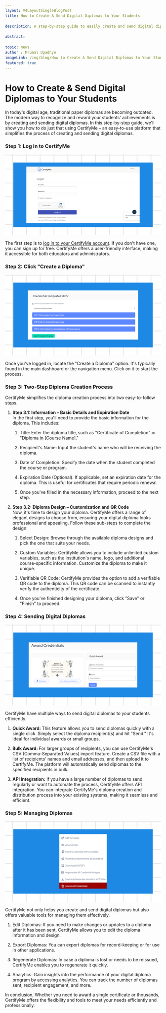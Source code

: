 ```yaml
---
layout: V4LayoutSingleBlogPost
title: How to Create & Send Digital Diplomas to Your Students

description: A step-by-step guide to easily create and send digital diplomas to your students using CertifyMe in the 21st century

abstract: 

topic: news
author : Mrunal Upadhye
imageLink: /img/blog/How to Create & Send Digital Diplomas to Your Students/Featured Image.png
featured: true
---
```

# How to Create & Send Digital Diplomas to Your Students

In today's digital age, traditional paper diplomas are becoming outdated. The modern way to recognize and reward your students' achievements is by creating and sending digital diplomas. In this step-by-step guide, we'll show you how to do just that using CertifyMe – an easy-to-use platform that simplifies the process of creating and sending digital diplomas.

### Step 1: Log In to CertifyMe

<img class="img-fluid r-16" src="/img/blog/How to Create & Send Digital Diplomas to Your Students/1.png" alt="digital diploma">

The first step is to <a href="https://credential.certifyme.online/auth/login">log in to your CertifyMe account</a>. If you don't have one, you can sign up for free. CertifyMe offers a user-friendly interface, making it accessible for both educators and administrators.

### Step 2: Click "Create a Diploma"

<img class="img-fluid r-16" src="/img/blog/How to Create & Send Digital Diplomas to Your Students/2.png" alt="digital diploma">

Once you've logged in, locate the "Create a Diploma" option. It's typically found in the main dashboard or the navigation menu. Click on it to start the process.

### Step 3: Two-Step Diploma Creation Process

CertifyMe simplifies the diploma creation process into two easy-to-follow steps.

1. <b>Step 3.1: Information – Basic Details and Expiration Date</b><br>
In the first step, you'll need to provide the basic information for the diploma. This includes:
    
    1. Title: Enter the diploma title, such as "Certificate of Completion" or "Diploma in [Course Name]."
    
    1. Recipient's Name: Input the student's name who will be receiving the diploma.
    
    1. Date of Completion: Specify the date when the student completed the course or program.
    
    1. Expiration Date (Optional): If applicable, set an expiration date for the diploma. This is useful for certificates that require periodic renewal.
    
    1. Once you've filled in the necessary information, proceed to the next step.


1. <b>Step 3.2: Diploma Design – Customization and QR Code</b><br>
Now, it's time to design your diploma. CertifyMe offers a range of elegant designs to choose from, ensuring your digital diploma looks professional and appealing. Follow these sub-steps to complete the design:
    
    1. Select Design: Browse through the available diploma designs and pick the one that suits your needs.
    
    1. Custom Variables: CertifyMe allows you to include unlimited custom variables, such as the institution's name, logo, and additional course-specific information. Customize the diploma to make it unique.
    
    1. Verifiable QR Code: CertifyMe provides the option to add a verifiable QR code to the diploma. This QR code can be scanned to instantly verify the authenticity of the certificate.
    
    1. Once you've finished designing your diploma, click "Save" or "Finish" to proceed. 


### Step 4: Sending Digital Diplomas

<img class="img-fluid r-16" src="/img/blog/How to Create & Send Digital Diplomas to Your Students/3.png" alt="digital diploma">

CertifyMe have multiple ways to send digital diplomas to your students efficiently.

1. <b>Quick Award:</b> This feature allows you to send diplomas quickly with a single click. Simply select the diploma recipient(s) and hit "Send." It's ideal for individual awards or small groups.

1. <b>Bulk Award:</b> For larger groups of recipients, you can use CertifyMe's CSV (Comma-Separated Values) import feature. Create a CSV file with a list of recipients' names and email addresses, and then upload it to CertifyMe. The platform will automatically send diplomas to the specified recipients in bulk.

1. <b>API Integration:</b> If you have a large number of diplomas to send regularly or want to automate the process, CertifyMe offers API integration. You can integrate CertifyMe's diploma creation and distribution process into your existing systems, making it seamless and efficient.

### Step 5: Managing Diplomas

<img class="img-fluid r-16" src="/img/blog/How to Create & Send Digital Diplomas to Your Students/4.png" alt="digital diploma">

CertifyMe not only helps you create and send digital diplomas but also offers valuable tools for managing them effectively.

1. Edit Diplomas: If you need to make changes or updates to a diploma after it has been sent, CertifyMe allows you to edit the diploma information and design.

1. Export Diplomas: You can export diplomas for record-keeping or for use in other applications.

1. Regenerate Diplomas: In case a diploma is lost or needs to be reissued, CertifyMe enables you to regenerate it quickly.

1. Analytics: Gain insights into the performance of your digital diploma program by accessing analytics. You can track the number of diplomas sent, recipient engagement, and more.

In conclusion, Whether you need to award a single certificate or thousands, CertifyMe offers the flexibility and tools to meet your needs efficiently and professionally. 
